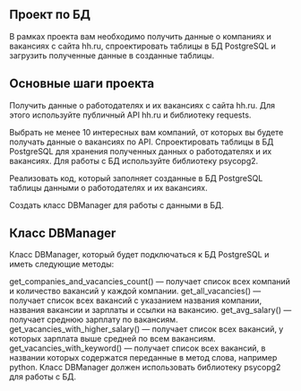 ## Проект по БД
В рамках проекта вам необходимо получить данные о компаниях и вакансиях с сайта hh.ru, спроектировать таблицы в БД PostgreSQL и загрузить полученные данные в созданные таблицы.

## Основные шаги проекта
Получить данные о работодателях и их вакансиях с сайта hh.ru. Для этого используйте публичный API hh.ru и библиотеку 
requests.

Выбрать не менее 10 интересных вам компаний, от которых вы будете получать данные о вакансиях по API.
Спроектировать таблицы в БД PostgreSQL для хранения полученных данных о работодателях и их вакансиях. Для работы с БД используйте библиотеку 
psycopg2.

Реализовать код, который заполняет созданные в БД PostgreSQL таблицы данными о работодателях и их вакансиях.

Создать класс DBManager для работы с данными в БД.

## Класс DBManager

Класс DBManager, который будет подключаться к БД PostgreSQL и иметь следующие методы:

get_companies_and_vacancies_count() — получает список всех компаний и количество вакансий у каждой компании.
get_all_vacancies() — получает список всех вакансий с указанием названия компании, названия вакансии и зарплаты и ссылки на вакансию.
get_avg_salary() — получает среднюю зарплату по вакансиям.
get_vacancies_with_higher_salary() — получает список всех вакансий, у которых зарплата выше средней по всем вакансиям.
get_vacancies_with_keyword() — получает список всех вакансий, в названии которых содержатся переданные в метод слова, например python.
Класс DBManager должен использовать библиотеку psycopg2 для работы с БД.
